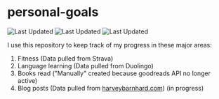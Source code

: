 # personal-goals
![Last Updated](https://img.shields.io/date/1626059360?color=FC4C02&label=Fitness%20Updated&logo=strava)
![Last Updated](https://img.shields.io/date/1626059360?color=7ac70c&label=Language%20Updated&logo=duolingo)
![Last Updated](https://img.shields.io/date/1626059360?color=e9e5cd&label=Books%20Updated&logo=goodreads)

I use this repository to keep track of my progress in these major areas:

1. Fitness (Data pulled from Strava)
2. Language learning (Data pulled from Duolingo)
3. Books read ("Manually" created because goodreads API no longer active)
4. Blog posts (Data pulled from [harveybarnhard.com](https://harveybarnhard.com)) (in progress)
